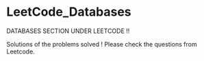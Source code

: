 # LeetCode_Databases

DATABASES SECTION UNDER LEETCODE !!

Solutions of the problems solved !
Please check the questions from Leetcode.
